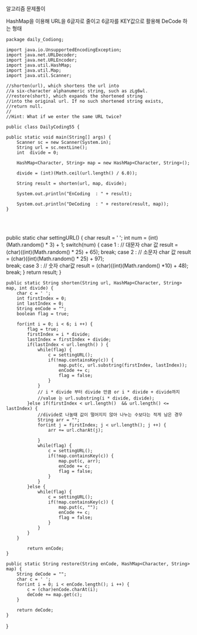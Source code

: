 알고리즘 문제풀이



HashMap을 이용해 URL을 6글자로 줄이고 6글자를 KEY값으로 활용해 DeCode 하는 형태



	package daily_Codiong;
	
	import java.io.UnsupportedEncodingException;
	import java.net.URLDecoder;
	import java.net.URLEncoder;
	import java.util.HashMap;
	import java.util.Map;
	import java.util.Scanner;
	
	//shorten(url), which shortens the url into
	//a six-character alphanumeric string, such as zLg6wl.
	//restore(short), which expands the shortened string 
	//into the original url. If no such shortened string exists,
	//return null.
	//
	//Hint: What if we enter the same URL twice?
	
	public class DailyCoding55 {
	
	public static void main(String[] args) {
		Scanner sc = new Scanner(System.in);
		String url = sc.nextLine();
		int  divide = 0;
		
		HashMap<Character, String> map = new HashMap<Character, String>();
		
		divide = (int)(Math.ceil(url.length() / 6.0)); 
		
		String result = shorten(url, map, divide);
		
		System.out.println("EnCoding  : " + result);
		
		System.out.println("DeCoding  : " + restore(result, map));
	}


​		




​	
	public static char settingURL() {
		char result = ' ';
		int num = (int)(Math.random() * 3) + 1;
		switch(num) {
			case 1 : 
	//				대문자 char 값
					result = (char)((int)(Math.random() * 25) + 65);
					break;
				case 2 : 
	//				소문자 char 값
					result = (char)((int)(Math.random() * 25) + 97);				
					break;
				case 3 :
	//				숫자 char값 
					result = (char)((int)(Math.random() *10) + 48);
					break;
			}
			return result;
		}
		

	
	
	public static String shorten(String url, HashMap<Character, String> map, int divide) {
		char c = ' ';
		int firstIndex = 0;
		int lastIndex = 0;
		String enCode = "";
		boolean flag = true;
		
		for(int i = 0; i < 6; i ++) {
			flag = true;
			firstIndex = i * divide;
			lastIndex = firstIndex + divide;
			if(lastIndex < url.length() ) {
				while(flag) {
					c = settingURL();
					if(!map.containsKey(c)) {
						map.put(c, url.substring(firstIndex, lastIndex));
						enCode += c;
						flag = false;
					}
				}
				// i * divide 부터 divide 만큼 or i * divide + divide까지
				//value 는 url.substring(i * divide, divide);
			}else if(firstIndex < url.length()  && url.length() <=  lastIndex) {
				//divide로 나눌때 값이 떨어지지 않아 나누는 수보다는 적게 남은 경우
				String arr = "";
				for(int j = firstIndex; j < url.length(); j ++) {
					arr += url.charAt(j);
	
				}
				while(flag) {
					c = settingURL();
					if(!map.containsKey(c)) {
						map.put(c, arr);
						enCode += c;
						flag = false;
					}
				}
			}else {
				while(flag) {
					c = settingURL();
					if(!map.containsKey(c)) {
						map.put(c, "");
						enCode += c;
						flag = false;
					}
				}
			}
		}
		
			return enCode;
	}
	
	public static String restore(String enCode, HashMap<Character, String> map) {
		String deCode = "";
		char c = ' ';
		for(int i = 0; i < enCode.length(); i ++) {
			c = (char)enCode.charAt(i);
			deCode += map.get(c);
		}
		
		return deCode;
	}

}
